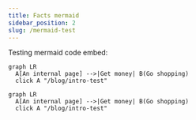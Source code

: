 ```yaml
---
title: Facts mermaid
sidebar_position: 2
slug: /mermaid-test
---
```




Testing mermaid code embed:


```mermaid
graph LR
  A[An internal page] -->|Get money| B(Go shopping)
  click A "/blog/intro-test"

```


```mermaid
graph LR
  A[An internal page] -->|Get money| B(Go shopping)
  click A "/blog/intro-test"

```

